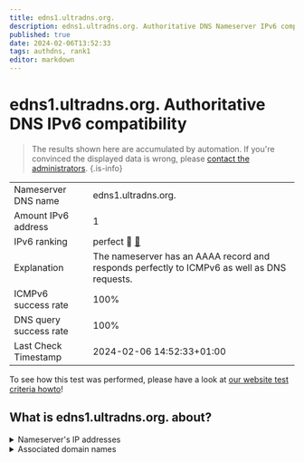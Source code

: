 ```yaml
---
title: edns1.ultradns.org.
description: edns1.ultradns.org. Authoritative DNS Nameserver IPv6 compatibility
published: true
date: 2024-02-06T13:52:33
tags: authdns, rank1
editor: markdown
---
```


# edns1.ultradns.org. Authoritative DNS IPv6 compatibility

> The results shown here are accumulated by automation. If you're convinced the displayed data is wrong, please [contact the administrators](/howto/chat). 
{.is-info}




|   |   |
| - | - |
| Nameserver DNS name | edns1.ultradns.org.
| Amount IPv6 address | 1
| IPv6 ranking | perfect :1st_place_medal: [🔗](/howto/ranking) |
| Explanation | The nameserver has an AAAA record and responds perfectly to ICMPv6 as well as DNS requests. |
| ICMPv6 success rate | 100%|
| DNS query success rate | 100% |
| Last Check Timestamp | 2024-02-06 14:52:33+01:00 |

To see how this test was performed, please have a look at [our website test criteria howto](/howto/testcriteria/authdns)!


## What is edns1.ultradns.org. about?




<details>
<summary>Nameserver's IP addresses</summary>

2001:502:4612::201

</details>



<details>
<summary>Associated domain names</summary>

greenplum.org

www.wellsfargo.com

</details>
